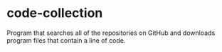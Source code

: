 # code-collection
Program that searches all of the repositories on GitHub and downloads program files that contain a line of code. 
